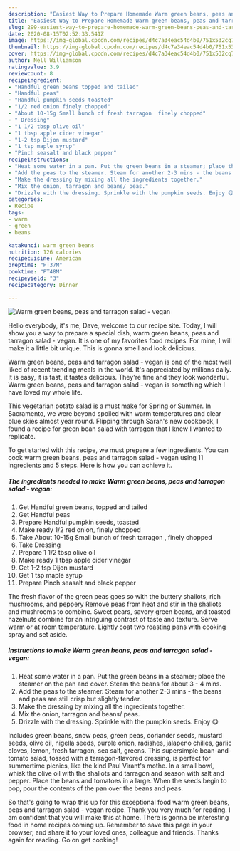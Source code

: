 ```yaml
---
description: "Easiest Way to Prepare Homemade Warm green beans, peas and tarragon salad - vegan"
title: "Easiest Way to Prepare Homemade Warm green beans, peas and tarragon salad - vegan"
slug: 299-easiest-way-to-prepare-homemade-warm-green-beans-peas-and-tarragon-salad-vegan
date: 2020-08-15T02:52:33.541Z
image: https://img-global.cpcdn.com/recipes/d4c7a34eac54d4b0/751x532cq70/warm-green-beans-peas-and-tarragon-salad-vegan-recipe-main-photo.jpg
thumbnail: https://img-global.cpcdn.com/recipes/d4c7a34eac54d4b0/751x532cq70/warm-green-beans-peas-and-tarragon-salad-vegan-recipe-main-photo.jpg
cover: https://img-global.cpcdn.com/recipes/d4c7a34eac54d4b0/751x532cq70/warm-green-beans-peas-and-tarragon-salad-vegan-recipe-main-photo.jpg
author: Nell Williamson
ratingvalue: 3.9
reviewcount: 8
recipeingredient:
- "Handful green beans topped and tailed"
- "Handful peas"
- "Handful pumpkin seeds toasted"
- "1/2 red onion finely chopped"
- "About 10-15g Small bunch of fresh tarragon  finely chopped"
- " Dressing"
- "1 1/2 tbsp olive oil"
- "1 tbsp apple cider vinegar"
- "1-2 tsp Dijon mustard"
- "1 tsp maple syrup"
- "Pinch seasalt and black pepper"
recipeinstructions:
- "Heat some water in a pan. Put the green beans in a steamer; place the steamer on the pan and cover. Steam the beans for about 3 - 4 mins."
- "Add the peas to the steamer. Steam for another 2-3 mins - the beans and peas are still crisp but slightly tender."
- "Make the dressing by mixing all the ingredients together."
- "Mix the onion, tarragon and beans/ peas."
- "Drizzle with the dressing. Sprinkle with the pumpkin seeds. Enjoy 😋"
categories:
- Recipe
tags:
- warm
- green
- beans

katakunci: warm green beans 
nutrition: 126 calories
recipecuisine: American
preptime: "PT37M"
cooktime: "PT48M"
recipeyield: "3"
recipecategory: Dinner

---
```



![Warm green beans, peas and tarragon salad - vegan](https://img-global.cpcdn.com/recipes/d4c7a34eac54d4b0/751x532cq70/warm-green-beans-peas-and-tarragon-salad-vegan-recipe-main-photo.jpg)

Hello everybody, it's me, Dave, welcome to our recipe site. Today, I will show you a way to prepare a special dish, warm green beans, peas and tarragon salad - vegan. It is one of my favorites food recipes. For mine, I will make it a little bit unique. This is gonna smell and look delicious.

Warm green beans, peas and tarragon salad - vegan is one of the most well liked of recent trending meals in the world. It's appreciated by millions daily. It is easy, it is fast, it tastes delicious. They're fine and they look wonderful. Warm green beans, peas and tarragon salad - vegan is something which I have loved my whole life.

This vegetarian potato salad is a must make for Spring or Summer. In Sacramento, we were beyond spoiled with warm temperatures and clear blue skies almost year round. Flipping through Sarah&#39;s new cookbook, I found a recipe for green bean salad with tarragon that I knew I wanted to replicate.


To get started with this recipe, we must prepare a few ingredients. You can cook warm green beans, peas and tarragon salad - vegan using 11 ingredients and 5 steps. Here is how you can achieve it.

<!--inarticleads1-->

##### The ingredients needed to make Warm green beans, peas and tarragon salad - vegan:

1. Get Handful green beans, topped and tailed
1. Get Handful peas
1. Prepare Handful pumpkin seeds, toasted
1. Make ready 1/2 red onion, finely chopped
1. Take About 10-15g Small bunch of fresh tarragon , finely chopped
1. Take  Dressing
1. Prepare 1 1/2 tbsp olive oil
1. Make ready 1 tbsp apple cider vinegar
1. Get 1-2 tsp Dijon mustard
1. Get 1 tsp maple syrup
1. Prepare Pinch seasalt and black pepper


The fresh flavor of the green peas goes so with the buttery shallots, rich mushrooms, and peppery Remove peas from heat and stir in the shallots and mushrooms to combine. Sweet pears, savory green beans, and toasted hazelnuts combine for an intriguing contrast of taste and texture. Serve warm or at room temperature. Lightly coat two roasting pans with cooking spray and set aside. 

<!--inarticleads2-->

##### Instructions to make Warm green beans, peas and tarragon salad - vegan:

1. Heat some water in a pan. Put the green beans in a steamer; place the steamer on the pan and cover. Steam the beans for about 3 - 4 mins.
1. Add the peas to the steamer. Steam for another 2-3 mins - the beans and peas are still crisp but slightly tender.
1. Make the dressing by mixing all the ingredients together.
1. Mix the onion, tarragon and beans/ peas.
1. Drizzle with the dressing. Sprinkle with the pumpkin seeds. Enjoy 😋


Includes green beans, snow peas, green peas, coriander seeds, mustard seeds, olive oil, nigella seeds, purple onion, radishes, jalapeno chilies, garlic cloves, lemon, fresh tarragon, sea salt, greens. This supersimple bean-and-tomato salad, tossed with a tarragon-flavored dressing, is perfect for summertime picnics, like the kind Paul Virant&#39;s mothe. In a small bowl, whisk the olive oil with the shallots and tarragon and season with salt and pepper. Place the beans and tomatoes in a large. When the seeds begin to pop, pour the contents of the pan over the beans and peas. 

So that's going to wrap this up for this exceptional food warm green beans, peas and tarragon salad - vegan recipe. Thank you very much for reading. I am confident that you will make this at home. There is gonna be interesting food in home recipes coming up. Remember to save this page in your browser, and share it to your loved ones, colleague and friends. Thanks again for reading. Go on get cooking!
